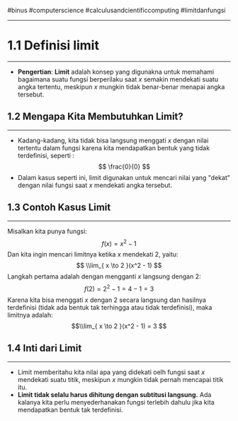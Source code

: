 #binus #computerscience #calculusandcientificcomputing #limitdanfungsi
___
# 1.1 Definisi limit
___
- **Pengertian**: **Limit** adalah konsep yang digunakna untuk memahami bagaimana suatu fungsi berperilaku saat *x* semakin mendekati suatu angka tertentu, meskipun *x* mungkin tidak benar-benar menapai angka tersebut.
## 1.2 Mengapa Kita Membutuhkan Limit?
___
- Kadang-kadang, kita tidak bisa langsung menggati *x* dengan nilai tertentu dalam fungsi karena kita mendapatkan bentuk yang tidak terdefinisi, seperti :
$$
\frac{0}{0}
$$
- Dalam kasus seperti ini, limit digunakan untuk mencari nilai yang "dekat" dengan nilai fungsi saat *x* mendekati angka tersebut.
## 1.3 Contoh Kasus Limit
___
Misalkan kita punya fungsi:
$$
f(x) = x^2 - 1
$$
Dan kita ingin mencari limitnya ketika *x* mendekati 2, yaitu:
$$
\\lim_{ x \to 2 }(x^2 - 1)
$$
Langkah pertama adalah dengan mengganti *x* langsung dengan 2:
$$f(2) = 2^2 -1 = 4 - 1 = 3 $$
Karena kita bisa menggati *x* dengan 2 secara langsung dan hasilnya terdefinisi (tidak ada bentuk tak terhingga atau tidak terdefinisi), maka limitnya adalah:
$$\\lim_{ x \to 2 }(x^2 - 1) = 3 $$
## 1.4 Inti dari Limit
___
- Limit memberitahu kita nilai apa yang didekati oelh fungsi saat *x* mendekati suatu titik, meskipun *x* mungkin tidak pernah mencapai titik itu.
- **Limit tidak selalu harus dihitung dengan subtitusi langsung.** Ada kalanya kita perlu menyederhanakan fungsi terlebih dahulu jika kita mendapatkan bentuk tak terdefinisi.